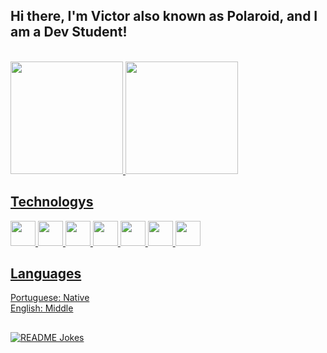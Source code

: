 <h2 align="left">Hi there, I'm Victor also known as Polaroid, and I am a Dev Student!</h2>

<div>
<br>
<a href="https://github.com/Polaroid399">
<img loading="lazy" height="180em" src="https://github-readme-stats.vercel.app/api/top-langs/?username=Polaroid339&layout=compact&langs_count=7&theme=chartreuse-dark"/>
<img loading="lazy" height="180em" src="https://github-readme-stats.vercel.app/api?username=Polaroid339&show_icons=true&theme=chartreuse-dark&include_all_commits=true&count_private=true"/>
</div>

## Technologys

<img loading="lazy" src="https://static-00.iconduck.com/assets.00/python-icon-2048x2037-lpg0vgkm.png" width="40" height="40"/> <img loading="lazy" src="https://cdn-icons-png.flaticon.com/512/732/732212.png" width="40" height="40"/> <img loading="lazy" src="https://cdn-icons-png.flaticon.com/512/732/732190.png" width="40" height="40"/> <img loading="lazy" src="https://static-00.iconduck.com/assets.00/javascript-js-icon-2048x2048-nyxvtvk0.png" width="40" height="40"/> <img loading="lazy" src="https://cdn-icons-png.flaticon.com/512/5968/5968282.png" width="40" height="40"/> <img loading="lazy" src="https://camo.githubusercontent.com/08e5c6e8aa7ccef45e684d725a12d76bb5f7d8da0d51b48efe78c24a999193c3/68747470733a2f2f63646e2e776f726c64766563746f726c6f676f2e636f6d2f6c6f676f732f632d312e737667" width="40" height="40"/> <img loading="lazy" src="https://camo.githubusercontent.com/141e6c6f66f8baa91f42f8b85037a5e30a6ad232f1b1ace12155bc45f39b7b26/68747470733a2f2f7777772e7376677265706f2e636f6d2f73686f772f3435323132392f76732d636f64652e737667" width="40" height="40"/>


## Languages
Portuguese: Native <br>
English: Middle

##

<a href="https://readme-jokes.vercel.app"><img align="center" src="https://readme-jokes.vercel.app/api" alt="README Jokes"></a>
